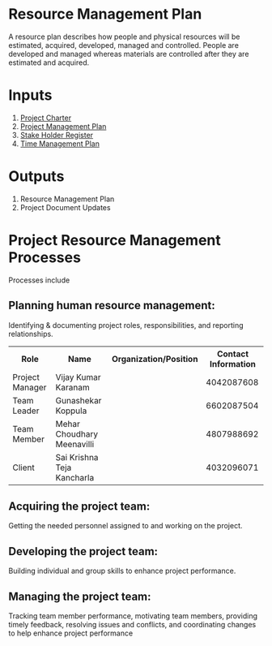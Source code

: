 
# Resource Management Plan
A resource plan describes how people and physical resources will be estimated, acquired, developed, managed and controlled. People are developed and managed whereas materials are controlled after they are estimated and acquired.

# Inputs
1. [Project Charter](https://github.com/KaranamVijayKumar/projectmanagement/blob/master/project-integration-management/project-charter.md)
2. [Project Management Plan](https://github.com/KaranamVijayKumar/projectmanagement/blob/master/project-integration-management/pmp.md)
3. [Stake Holder Register](https://github.com/KaranamVijayKumar/projectmanagement/blob/master/docs/Stakeholder_register)
4. [Time Management Plan](https://github.com/KaranamVijayKumar/projectmanagement/blob/master/project-schedule-management/Gantt_Chart_Image.PNG)

# Outputs
1. Resource Management Plan
2. Project Document Updates

# Project Resource Management Processes

Processes include
## Planning human resource management: 
Identifying & documenting project roles, responsibilities, and reporting relationships.

<table>
  <tr>
    <th>Role</th>
    <th>Name</th>
    <th>Organization/Position</th>
    <th>Contact Information</th>
  </tr>
  <tr>
    <td>Project Manager</td>
    <td>Vijay Kumar Karanam</td>
    <td></td>
    <td>4042087608</td>
  </tr>
  <tr>
    <td>Team Leader</td>
    <td>Gunashekar Koppula</td>
    <td></td>
    <td>6602087504</td>
  </tr>
  <tr>
    <td>Team Member</td>
    <td>Mehar Choudhary Meenavilli</td>
    <td></td>
    <td>4807988692</td>
  </tr>
  <tr>
    <td>Client</td>
    <td>Sai Krishna Teja Kancharla</td>
    <td></td>
    <td>4032096071</td>
  </tr>
</table>

## Acquiring the project team: 
Getting the needed personnel assigned to and working on the project.

## Developing the project team: 
Building individual and group skills to enhance project performance.

## Managing the project team: 
Tracking team member performance, motivating team members, providing timely feedback, resolving issues and conflicts, and coordinating changes to help enhance project performance 
